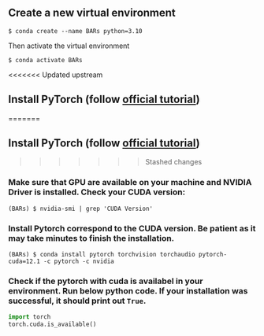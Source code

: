 ## Create a new virtual environment
```
$ conda create --name BARs python=3.10
```

Then activate the virtual environment
```
$ conda activate BARs
```

<<<<<<< Updated upstream
## Install PyTorch (follow [official tutorial](hehehe))
=======
## Install PyTorch (follow [official tutorial](https://pytorch.org/get-started/locally/))
>>>>>>> Stashed changes
### Make sure that GPU are available on your machine and NVIDIA Driver is installed. Check your CUDA version:
```
(BARs) $ nvidia-smi | grep 'CUDA Version'
```
### Install Pytorch correspond to the CUDA version. Be patient as it may take minutes to finish the installation.
```
(BARs) $ conda install pytorch torchvision torchaudio pytorch-cuda=12.1 -c pytorch -c nvidia
```

### Check if the pytorch with cuda is availabel in your environment. Run below python code. If your installation was successful, it should print out ``True``.
```python
import torch
torch.cuda.is_available()
```

